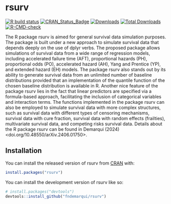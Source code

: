 
<!-- README.md is generated from README.Rmd. Please edit that file -->

# rsurv

<!-- badges: start -->

[![R build
status](https://github.com/fndemarqui/rsurv/workflows/R-CMD-check/badge.svg)](https://github.com/fndemarqui/rsurv/actions)
[![CRAN_Status_Badge](https://www.r-pkg.org/badges/version/rsurv)](https://cran.r-project.org/package=rsurv)
[![Downloads](https://cranlogs.r-pkg.org/badges/rsurv)](https://cran.r-project.org/package=rsurv)
[![Total
Downloads](https://cranlogs.r-pkg.org/badges/grand-total/rsurv?color=orange)](https://cran.r-project.org/package=rsurv)
[![R-CMD-check](https://github.com/fndemarqui/rsurv/actions/workflows/R-CMD-check.yaml/badge.svg)](https://github.com/fndemarqui/rsurv/actions/workflows/R-CMD-check.yaml)
<!-- badges: end -->

The R package rsurv is aimed for general survival data simulation
purposes. The package is built under a new approach to simulate survival
data that depends deeply on the use of dplyr verbs. The proposed package
allows simulations of survival data from a wide range of regression
models, including accelerated failure time (AFT), proportional hazards
(PH), proportional odds (PO), accelerated hazard (AH), Yang and Prentice
(YP), and extended hazard (EH) models. The package rsurv also stands out
by its ability to generate survival data from an unlimited number of
baseline distributions provided that an implementation of the quantile
function of the chosen baseline distribution is available in R. Another
nice feature of the package rsurv lies in the fact that linear
predictors are specified via a formula-based approach, facilitating the
inclusion of categorical variables and interaction terms. The functions
implemented in the package rsurv can also be employed to simulate
survival data with more complex structures, such as survival data with
different types of censoring mechanisms, survival data with cure
fraction, survival data with random effects (frailties), multivariate
survival data, and competing risks survival data. Details about the R
package rsurv can be found in Demarqui (2024)
\<doi.org/10.48550/arXiv.2406.01750\>.

## Installation

You can install the released version of rsurv from
[CRAN](https://CRAN.R-project.org) with:

``` r
install.packages("rsurv")
```

You can install the development version of rsurv like so:

``` r
# install.packages("devtools")
devtools::install_github("fndemarqui/rsurv")
```
